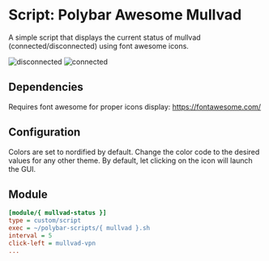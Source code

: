 # Script: Polybar Awesome Mullvad

A simple script that displays the current status of mullvad (connected/disconnected) using font awesome icons.

![disconnected](https://github.com/user-attachments/assets/e40dc1b7-cd7e-48d9-82d9-9908fad8167b)
![connected](https://github.com/user-attachments/assets/a99d25c3-e2cb-4043-a1af-43ca0998ced4)


## Dependencies

Requires font awesome for proper icons display: https://fontawesome.com/


## Configuration

Colors are set to nordified by default. Change the color code to the desired values for any other theme. By default, let clicking on the icon will launch the GUI.


## Module

```ini
[module/{ mullvad-status }]
type = custom/script
exec = ~/polybar-scripts/{ mullvad }.sh
interval = 5
click-left = mullvad-vpn
...
```
